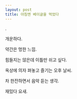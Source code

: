 ```yaml
---
layout: post
title: 아침엔 베이글을 먹었다
---
```

.

개운하다. 

약간은 멍한 느낌. 

힘들지는 않은데 이틀만 쉬고 싶다. 

옥상에 의자 펴놓고 즐기는 오후 날씨. 

차 한잔하면서 음악 듣는 생각.

재밌다 요새.
